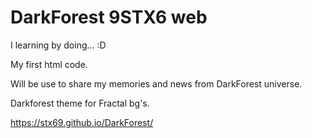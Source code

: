 # DarkForest 9STX6 web
I learning by doing... :D

My first html code. 

Will be use to share my memories and news from DarkForest universe.

Darkforest theme for Fractal bg's. 

https://stx69.github.io/DarkForest/
